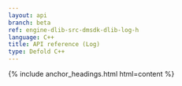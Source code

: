 ```yaml
---
layout: api
branch: beta
ref: engine-dlib-src-dmsdk-dlib-log-h
language: C++
title: API reference (Log)
type: Defold C++
---
```

{% include anchor_headings.html html=content %}